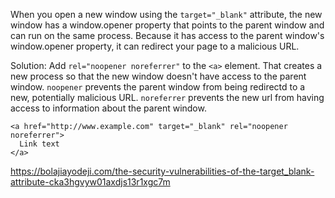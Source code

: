 When you open a new window using the `target="_blank"` attribute, the new window has a window.opener property that points to the parent 
window and can run on the same process. Because it has access to the parent window's window.opener property, it can redirect your 
page to a malicious URL. 

Solution: Add `rel="noopener noreferrer"` to the `<a>` element. That creates a new process so that the new window doesn't have 
access to the parent window. `noopener` prevents the parent window from being redirectd to a new, potentially malicious URL. `noreferrer` prevents the new url from having access to information about the parent window.

```
<a href="http://www.example.com" target="_blank" rel="noopener noreferrer">
  Link text
</a>
```

https://bolajiayodeji.com/the-security-vulnerabilities-of-the-target_blank-attribute-cka3hgvyw01axdjs13r1xgc7m
